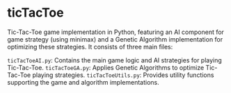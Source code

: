 # ticTacToe
Tic-Tac-Toe game implementation in Python, featuring an AI component for game strategy (using minimax) and a Genetic Algorithm implementation for optimizing these strategies. It consists of three main files:

`ticTacToeAI.py`: Contains the main game logic and AI strategies for playing Tic-Tac-Toe.
`ticTacToeGA.py`: Applies Genetic Algorithms to optimize Tic-Tac-Toe playing strategies.
`ticTacToeUtils.py`: Provides utility functions supporting the game and algorithm implementations.

